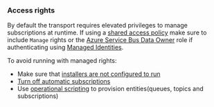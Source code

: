 ### Access rights

By default the transport requires elevated privileges to manage subscriptions at runtime. If using a [shared access policy](https://learn.microsoft.com/en-us/azure/service-bus-messaging/service-bus-sas) make sure to include `Manage` rights or the [Azure Service Bus Data Owner](https://learn.microsoft.com/en-us/azure/role-based-access-control/built-in-roles#azure-service-bus-data-owner) role if authenticating using [Managed Identities](https://learn.microsoft.com/en-us/azure/service-bus-messaging/service-bus-managed-service-identity).

To avoid running with managed rights:

- Make sure that [installers are not configured to run](/nservicebus/operations/installers.md)
- [Turn off automatic subscriptions](/nservicebus/messaging/publish-subscribe/controlling-what-is-subscribed.md#disabling-auto-subscription)
- Use [operational scripting](/transports/azure-service-bus/operational-scripting.md) to provision entities(queues, topics and subscriptions)
